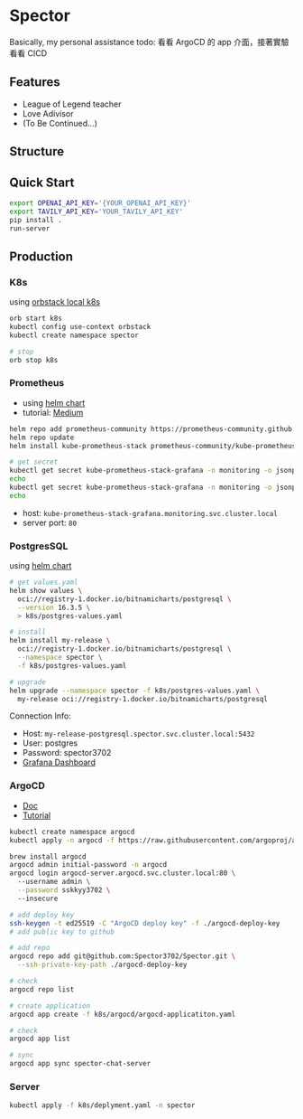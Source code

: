 # Spector
Basically, my personal assistance
todo: 看看 ArgoCD 的 app 介面，接著實驗看看 CICD

## Features
- League of Legend teacher
- Love Adivisor
- (To Be Continued...)

## Structure


## Quick Start
```bash
export OPENAI_API_KEY='{YOUR_OPENAI_API_KEY}'
export TAVILY_API_KEY='YOUR_TAVILY_API_KEY'
pip install .
run-server
```

## Production

### K8s
using [orbstack local k8s](https://docs.orbstack.dev/kubernetes/)

```bash
orb start k8s
kubectl config use-context orbstack
kubectl create namespace spector

# stop
orb stop k8s
```

### Prometheus
- using [helm chart](https://artifacthub.io/packages/helm/prometheus-community/kube-prometheus-stack)
- tutorial: [Medium](https://blog.amis.com/kubernetes-operators-prometheus-3584edd72275)

```bash
helm repo add prometheus-community https://prometheus-community.github.io/helm-charts
helm repo update
helm install kube-prometheus-stack prometheus-community/kube-prometheus-stack --namespace monitoring --create-namespace

# get secret
kubectl get secret kube-prometheus-stack-grafana -n monitoring -o jsonpath="{.data.admin-user}" | base64 --decode
echo
kubectl get secret kube-prometheus-stack-grafana -n monitoring -o jsonpath="{.data.admin-password}" | base64 --decode
echo
```
- host: `kube-prometheus-stack-grafana.monitoring.svc.cluster.local`
- server port: `80`


### PostgresSQL
using [helm chart](https://artifacthub.io/packages/helm/bitnami/postgresql)
```bash
# get values.yaml
helm show values \ 
  oci://registry-1.docker.io/bitnamicharts/postgresql \
  --version 16.3.5 \   
  > k8s/postgres-values.yaml

# install
helm install my-release \
  oci://registry-1.docker.io/bitnamicharts/postgresql \
  --namespace spector \
  -f k8s/postgres-values.yaml

# upgrade
helm upgrade --namespace spector -f k8s/postgres-values.yaml \
  my-release oci://registry-1.docker.io/bitnamicharts/postgresql
```
Connection Info:
- Host: `my-release-postgresql.spector.svc.cluster.local:5432`
- User: postgres
- Password: spector3702
- [Grafana Dashboard](https://grafana.com/grafana/dashboards/9628-postgresql-database/)


### ArgoCD
- [Doc](https://argo-cd.readthedocs.io/en/stable/getting_started/)
- [Tutorial](https://ithelp.ithome.com.tw/articles/10248217)
```bash
kubectl create namespace argocd
kubectl apply -n argocd -f https://raw.githubusercontent.com/argoproj/argo-cd/stable/manifests/install.yaml

brew install argocd
argocd admin initial-password -n argocd
argocd login argocd-server.argocd.svc.cluster.local:80 \ 
  --username admin \
  --password sskkyy3702 \  
  --insecure

# add deploy key
ssh-keygen -t ed25519 -C "ArgoCD deploy key" -f ./argocd-deploy-key
# add public key to github

# add repo
argocd repo add git@github.com:Spector3702/Spector.git \
  --ssh-private-key-path ./argocd-deploy-key

# check
argocd repo list

# create application
argocd app create -f k8s/argocd/argocd-applicatiton.yaml

# check
argocd app list

# sync
argocd app sync spector-chat-server
```


### Server
```bash
kubectl apply -f k8s/deplyment.yaml -n spector
```
